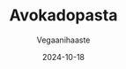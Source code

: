 ---
title: "Avokadopasta"
image: "https://vegaanibotti.lauravuo.me/2024/10/2024-10-18_small.png"
date: 2024-10-18
receipt_url: "https://vegaanihaaste.fi/reseptit/avokadopasta"
author: "Vegaanihaaste"
---